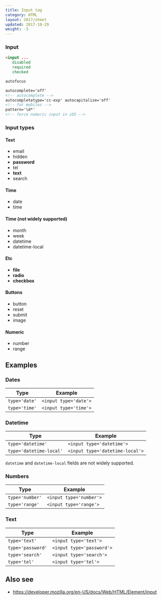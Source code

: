 ```yaml
---
title: Input tag
category: HTML
layout: 2017/sheet
updated: 2017-10-29
weight: -3
---
```


### Input

```html
<input ...
   disabled
   required
   checked
```

```html
autofocus
```

```html
autocomplete='off'
<!-- autocomplete -->
autocompletetype='cc-exp' autocapitalize='off'
<!-- for mobiles -->
pattern='\d*'
<!-- force numeric input in iOS -->
```

### Input types

#### Text

- email
- hidden
- **password**
- tel
- **text**
- search

#### Time

- date
- time

#### Time (not widely supported)

- month
- week
- datetime
- datetime-local

#### Etc

- **file**
- **radio**
- **checkbox**

#### Buttons

- button
- reset
- submit
- image

#### Numeric

- number
- range

## Examples

### Dates

| Type          | Example               |
| ------------- | --------------------- |
| `type='date'` | `<input type='date'>` |
| `type='time'` | `<input type='time'>` |

### Datetime

| Type                    | Example                         |
| ----------------------- | ------------------------------- |
| `type='datetime'`       | `<input type='datetime'>`       |
| `type='datetime-local'` | `<input type='datetime-local'>` |

`datetime` and `datetime-local` fields are not widely supported.

### Numbers

| Type            | Example                 |
| --------------- | ----------------------- |
| `type='number'` | `<input type='number'>` |
| `type='range'`  | `<input type='range'>`  |

### Text

| Type              | Example                   |
| ----------------- | ------------------------- |
| `type='text'`     | `<input type='text'>`     |
| `type='password'` | `<input type='password'>` |
| `type='search'`   | `<input type='search'>`   |
| `type='tel'`      | `<input type='tel'>`      |

## Also see

- <https://developer.mozilla.org/en-US/docs/Web/HTML/Element/input>
